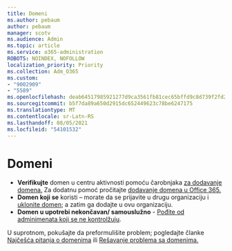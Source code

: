 ```yaml
---
title: Domeni
ms.author: pebaum
author: pebaum
manager: scotv
ms.audience: Admin
ms.topic: article
ms.service: o365-administration
ROBOTS: NOINDEX, NOFOLLOW
localization_priority: Priority
ms.collection: Adm_O365
ms.custom:
- "9002909"
- "5589"
ms.openlocfilehash: deab64517985921277d9ca3561fb81cec65bffd9c8d739f2fd2f891f1b35b381
ms.sourcegitcommit: b5f7da89a650d2915dc652449623c78be6247175
ms.translationtype: MT
ms.contentlocale: sr-Latn-RS
ms.lasthandoff: 08/05/2021
ms.locfileid: "54101532"
---
```

# <a name="domains"></a>Domeni

- **Verifikujte** domen u centru aktivnosti pomoću čarobnjaka [za dodavanje domena.](https://admin.microsoft.com/Adminportal#/Domains/Wizard) Za dodatnu pomoć pročitajte [dodavanje domena u Office 365.](https://docs.microsoft.com/microsoft-365/admin/setup/add-domain?view=o365-worldwide)
- **Domen koji se** koristi – morate da se prijavite u drugu organizaciju i [uklonite domen](https://docs.microsoft.com/microsoft-365/admin/get-help-with-domains/remove-a-domain?view=o365-worldwide); a zatim ga dodajte u ovu organizaciju.
- **Domen u upotrebi nekončavan/ samouslužno**  -  [Pođite od adminimenata koji se ne kontrolžuju](https://docs.microsoft.com/azure/active-directory/users-groups-roles/domains-admin-takeover).

U suprotnom, pokušajte da preformulišite problem; pogledajte članke [Najčešća pitanja o domenima](https://docs.microsoft.com/microsoft-365/admin/setup/domains-faq?view=o365-worldwide) ili [Rešavanje problema sa domenima.](https://docs.microsoft.com/microsoft-365/admin/get-help-with-domains/find-and-fix-issues?view=o365-worldwide)
